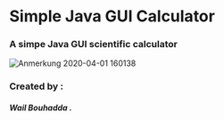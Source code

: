 # Simple Java GUI Calculator
 
 
### A simpe Java GUI scientific calculator 
 
 
 ![Anmerkung 2020-04-01 160138](https://user-images.githubusercontent.com/47559086/78154968-2cb35a00-743d-11ea-8716-c0704768bbb0.png)


### Created by :

##### Wail Bouhadda .
